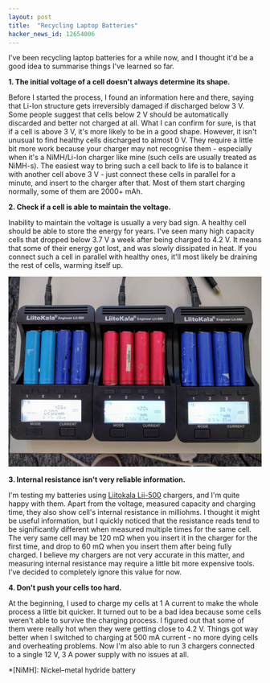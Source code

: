 ```yaml
---
layout: post
title:  "Recycling Laptop Batteries"
hacker_news_id: 12654006
---
```


I've been recycling laptop batteries for a while now, and I thought it'd be a good idea to summarise things I've learned so far.

**1. The initial voltage of a cell doesn't always determine its shape.**

Before I started the process, I found an information here and there, saying that Li-Ion structure gets irreversibly damaged if discharged below 3&nbsp;V. Some people suggest that cells below 2&nbsp;V should be automatically discarded and better not charged at all. What I can confirm for sure, is that if a cell is above 3&nbsp;V, it's more likely to be in a good shape. However, it isn't unusual to find healthy cells discharged to almost 0&nbsp;V. They require a little bit more work because your charger may not recognise them - especially when it's a NiMH/Li-Ion charger like mine (such cells are usually treated as NiMH-s). The easiest way to bring such a cell back to life is to balance it with another cell above 3&nbsp;V - just connect these cells in parallel for a minute, and insert to the charger after that. Most of them start charging normally, some of them are 2000+&nbsp;mAh.

**2. Check if a cell is able to maintain the voltage.**

Inability to maintain the voltage is usually a very bad sign. A healthy cell should be able to store the energy for years. I've seen many high capacity cells that dropped below 3.7&nbsp;V a week after being charged to 4.2&nbsp;V. It means that some of their energy got lost, and was slowly dissipated in heat. If you connect such a cell in parallel with healthy ones, it'll most likely be draining the rest of cells, warming itself up.

![Three Liitokala Lii-500 chargers in action](/i/IMG_20160915_122120.jpg)

**3. Internal resistance isn't very reliable information.**

I'm testing my batteries using [Liitokala Lii-500](http://bit.ly/2dO1poO) chargers, and I'm quite happy with them. Apart from the voltage, measured capacity and charging time, they also show cell's internal resistance in milliohms. I thought it might be useful information, but I quickly noticed that the resistance reads tend to be significantly different when measured multiple times for the same cell. The very same cell may be 120&nbsp;mΩ when you insert it in the charger for the first time, and drop to 60&nbsp;mΩ when you insert them after being fully charged. I believe my chargers are not very accurate in this matter, and measuring internal resistance may require a little bit more expensive tools. I've decided to completely ignore this value for now.

**4. Don't push your cells too hard.**

At the beginning, I used to charge my cells at 1&nbsp;A current to make the whole process a little bit quicker. It turned out to be a bad idea because some cells weren't able to survive the charging process. I figured out that some of them were really hot when they were getting close to 4.2&nbsp;V.    Things got way better when I switched to charging at 500&nbsp;mA current - no more dying cells and overheating problems. Now I'm also able to run 3 chargers connected to a single 12&nbsp;V, 3&nbsp;A power supply with no issues at all.

*[NiMH]: Nickel–metal hydride battery
